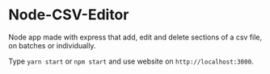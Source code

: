 # Node-CSV-Editor

Node app made with express that add, edit and delete sections of a csv file, on batches or individually. 

Type `yarn start` or `npm start` and use website on `http://localhost:3000`.
